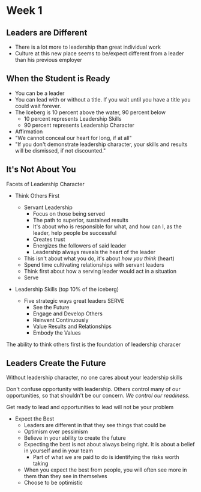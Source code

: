 # Week 1

## Leaders are Different

- There is a lot more to leadership than great individual work
- Culture at this new place seems to be/expect different from a leader than his previous employer

## When the Student is Ready

- You can be a leader
- You can lead with or without a title. If you wait until you have a title you could wait forever.
- The Iceberg is 10 percent above the water, 90 percent below
    + 10 percent represents Leadership Skills
    + 90 percent represents Leadership Character
- Affirmation
- "We cannot conceal our heart for long, if at all"
- "If you don't demonstrate leadership character, your skills and results will be dismissed, if not discounted."

## It's Not About You

Facets of Leadership Character

- Think Others First
    + Servant Leadership
        - Focus on those being served
        - The path to superior, sustained results
        - It's about who is responsible for what, and how can I, as the leader, help people be successful
        - Creates trust
        - Energizes the followers of said leader
        - Leadership always reveals the heart of the leader
    + This isn't about what you do, it's about _how you think_ (heart)
    + Spend time cultivating relationships with servant leaders
    + Think first about how a serving leader would act in a situation
    + Serve

- Leadership Skills (top 10% of the iceberg)
    + Five strategic ways great leaders SERVE
        * See the Future
        * Engage and Develop Others
        * Reinvent Continuously
        * Value Results and Relationships
        * Embody the Values

The ability to think others first is the foundation of leadership characer

## Leaders Create the Future

Without leadership character, no one cares about your leadership skills

Don't confuse opportunity with leadership. Others control many of our opportunities, so that shouldn't be our concern. _We control our readiness_.

Get ready to lead and opportunities to lead will not be your problem

- Expect the Best
    + Leaders are different in that they see things that could be
    + Optimism over pessimism
    + Believe in your ability to create the future
    + Expecting the best is not about always being right. It is about a belief in yourself and in your team
        - Part of what we are paid to do is identifying the risks worth taking   
    + When you expect the best from people, you will often see more in them than they see in themselves
    + Choose to be optimistic
